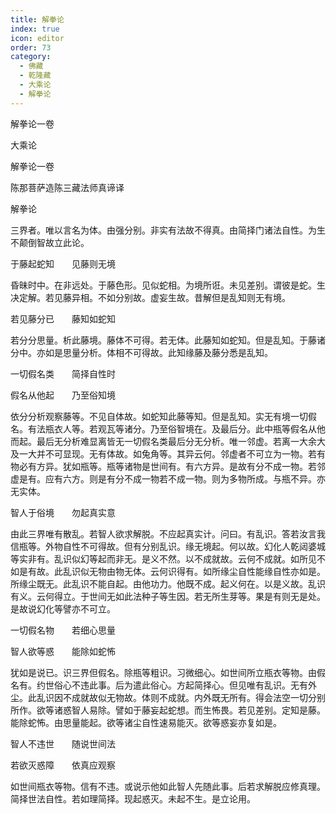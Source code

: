 ```yaml
---
title: 解拳论
index: true
icon: editor
order: 73
category:
  - 佛藏
  - 乾隆藏
  - 大乘论
  - 解拳论
---
```


解拳论一卷  

大乘论  

解拳论一卷  

陈那菩萨造陈三藏法师真谛译  

解拳论  

三界者。唯以言名为体。由强分别。非实有法故不得真。由简择门诸法自性。为生不颠倒智故立此论。  

于藤起蛇知　　见藤则无境  

昏昧时中。在非远处。于藤色形。见似蛇相。为境所诳。未见差别。谓彼是蛇。生决定解。若见藤异相。不如分别故。虚妄生故。昔解但是乱知则无有境。  

若见藤分已　　藤知如蛇知  

若分分思量。析此藤境。藤体不可得。若无体。此藤知如蛇知。但是乱知。于藤诸分中。亦如是思量分析。体相不可得故。此知缘藤及藤分悉是乱知。  

一切假名类　　简择自性时  

假名从他起　　乃至俗知境  

依分分析观察藤等。不见自体故。如蛇知此藤等知。但是乱知。实无有境一切假名。有法瓶衣人等。若观瓦等诸分。乃至俗智境在。及最后分。此中瓶等假名从他而起。最后无分析难显离皆无一切假名类最后分无分析。唯一邻虚。若离一大余大及一大并不可显现。无有体故。如兔角等。其异云何。邻虚者不可立为一物。若有物必有方异。犹如瓶等。瓶等诸物是世间有。有六方异。是故有分不成一物。若邻虚是有。应有六方。则是有分不成一物若不成一物。则为多物所成。与瓶不异。亦无实体。  

智人于俗境　　勿起真实意  

由此三界唯有散乱。若智人欲求解脱。不应起真实计。问曰。有乱识。答若汝言我信瓶等。外物自性不可得故。但有分别乱识。缘无境起。何以故。幻化人乾闼婆城等实非有。乱识似幻等起而非无。是义不然。以不成就故。云何不成就。如所见不如是有故。此乱识似无物由物无体。云何识得有。如所缘尘自性能缘自性亦如是。所缘尘既无。此乱识不能自起。由他功力。他既不成。起义何在。以是义故。乱识有义。云何得立。于世间无如此法种子等生因。若无所生芽等。果是有则无是处。是故说幻化等譬亦不可立。  

一切假名物　　若细心思量  

智人欲等惑　　能除如蛇怖  

犹如是说已。识三界但假名。除瓶等粗识。习微细心。如世间所立瓶衣等物。由假名有。约世俗心不违此事。后为遣此俗心。方起简择心。但见唯有乱识。无有外尘。此乱识因不成就故似无物故。体则不成就。内外既无所有。得会法空一切分别所作。欲等诸惑智人易除。譬如于藤妄起蛇想。而生怖畏。若见差别。定知是藤。能除蛇怖。由思量能起。欲等诸尘自性速易能灭。欲等惑妄亦复如是。  

智人不违世　　随说世间法  

若欲灭惑障　　依真应观察  

如世间瓶衣等物。信有不违。或说示他如此智人先随此事。后若求解脱应修真理。简择世法自性。若如理简择。现起惑灭。未起不生。是立论用。  
